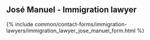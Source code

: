 ## José Manuel - Immigration lawyer

{% include common/contact-forms/immigration-lawyers/immigration_lawyer_jose_manuel_form.html %}


